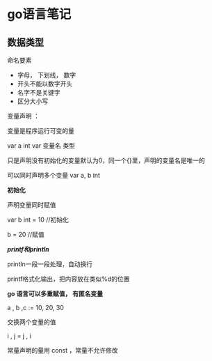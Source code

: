 # go语言笔记

## 数据类型

命名要素

* 字母， 下划线， 数字
* 开头不能以数字开头
* 名字不是关键字
* 区分大小写

变量声明 ：

变量是程序运行可变的量

var  a  int    var 变量名 类型

只是声明没有初始化的变量默认为0，同一个{}里，声明的变量名是唯一的

可以同时声明多个变量 var a, b int

**初始化**

声明变量同时赋值

var b int = 10 //初始化

b = 20 //赋值

***printf和println***

println一段一段处理，自动换行

printf格式化输出，把内容放在类似%d的位置

**go 语言可以多重赋值， 有匿名变量**

a , b ,c := 10, 20, 30

交换两个变量的值

i , j = j , i 

常量声明的量用 const  ，常量不允许修改

